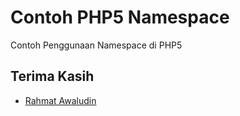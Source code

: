 # Contoh PHP5 Namespace

Contoh Penggunaan Namespace di PHP5

## Terima Kasih

* [Rahmat Awaludin](https://github.com/rawaludin/)
